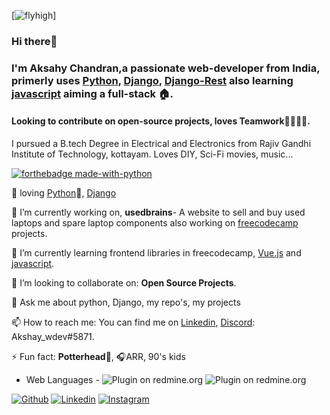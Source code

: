 [![flyhigh][banner]]
### Hi there👋
### I'm Aksahy Chandran,a passionate web-developer from India, primerly uses [Python][python], [Django][django], [Django-Rest][django_rest] also learning [javascript][javascript] aiming a full-stack 🏠.
#### Looking to contribute on open-source projects, loves Teamwork👨‍👩‍👦‍👦.

I pursued a B.tech Degree in Electrical and Electronics from Rajiv Gandhi Institute of Technology, kottayam. Loves DIY, Sci-Fi movies, music...
<!--
**Akshay-ch-dj/Akshay-ch-dj** is a ✨ _special_ ✨ repository because its `README.md` (this file) appears on your GitHub profile.-->

[![forthebadge made-with-python](https://forthebadge.com/images/badges/made-with-python.svg)](https://github.com/Akshay-ch-dj)

💜 loving [Python][python]🐍, [Django][django] 

🔭 I’m currently working on, **usedbrains**- A website to sell  and buy used laptops and spare laptop components also 
   working on [freecodecamp][freecodecamp] projects.
 
🌱 I’m currently learning frontend libraries in freecodecamp, [Vue.js][vue] and [javascript][javascript].
   
👯 I’m looking to collaborate on: **Open Source Projects**.
<!-- 🤔 I’m looking for help with ...-->
💬 Ask me about python, Django, my repo's, my projects

📫 How to reach me: You can find me on [Linkedin][linkedin], [Discord][discord]: Akshay_wdev#5871.
<!-- 😄 Pronouns: ...-->
⚡ Fun fact: **Potterhead**🧹️, 🎧ARR, 90's kids 

<!--🏡 [website][website] **|** 
🐦 [twitter][twitter] **|** 
📺 [youtube][youtube] **|** 
🎥 [twitch][twitch] **|** 
📦 [npm][npm] **|** 
📷 [instagram][instagram] **|** 
👔 [linkedin][linkedin]-->
 
- Web Languages - <img alt="Plugin on redmine.org" src="https://img.shields.io/redmine/plugin/stars/redmine_xlsx_format_issue_exporter?color=Red&label=HTML&logo=HTML5&logoColor=Red&style=for-the-badge"> <img alt="Plugin on redmine.org" src="https://img.shields.io/redmine/plugin/stars/redmine_xlsx_format_issue_exporter?color=Blue&label=CSS&logo=CSS3&logoColor=Blue&style=for-the-badge">


[![Github](https://img.shields.io/badge/-Github-000?style=flat&logo=Github&logoColor=white)](https://github.com/sabinlungudotcpp)
[![Linkedin](https://img.shields.io/badge/-LinkedIn-blue?style=flat&logo=Linkedin&logoColor=white)](https://www.linkedin.com/in/sabin-constantin-lungu-73b751101/)
[![Instagram](https://img.shields.io/badge/-Instagram-c13584?style=flat&labelColor=c13584&logo=instagram&logoColor=white)](https://www.instagram.com/sabinlunguu/)

[banner]: #
[javascript]: https://www.javascript.com/
[vue]: https://vuejs.org/
[python]: https://www.python.org/
[django]: https://www.djangoproject.com/
[django_rest]: https://www.django-rest-framework.org/
[docker]: https://www.docker.com/
[travis]: https://travis-ci.org/
[freecodecamp]: https://www.freecodecamp.org/
[codepen]: https://codepen.io/
[html5]: https://developer.mozilla.org/en-US/docs/Web/Guide/HTML/HTML5
[css3]: https://developer.mozilla.org/en-US/docs/Web/CSS
[postgresql]: https://www.postgresql.org/
[linkedin]: https://www.linkedin.com/in/akshay-chandran/
[vagrant]: https://www.vagrantup.com/
[potterhead]: https://www.wizardingworld.com/
[discord]: https://discord.com/
